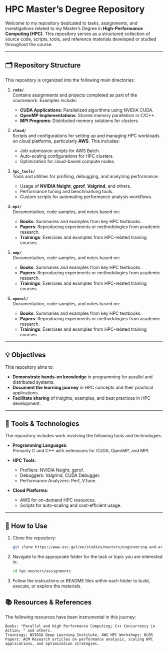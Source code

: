 # HPC Master’s Degree Repository

Welcome to my repository dedicated to tasks, assignments, and investigations related to my Master’s Degree in **High-Performance Computing (HPC)**. This repository serves as a structured collection of source code, scripts, tools, and reference materials developed or studied throughout the course.

---

## 🗂️ Repository Structure

This repository is organized into the following main directories:

1. **`cuda/`**  
   Contains assignments and projects completed as part of the coursework. Examples include:
   - **CUDA Applications**: Parallelized algorithms using NVIDIA CUDA.
   - **OpenMP Implementations**: Shared memory parallelism in C/C++.
   - **MPI Programs**: Distributed memory solutions for clusters.
   
2. **`cloud/`**  
   Scripts and configurations for setting up and managing HPC workloads on cloud platforms, particularly **AWS**. This includes:
   - Job submission scripts for AWS Batch.
   - Auto-scaling configurations for HPC clusters.
   - Optimization for cloud-based compute nodes.

3. **`hpc_tools/`**  
   Tools and utilities for profiling, debugging, and analyzing performance:
   - Usage of **NVIDIA Nsight**, **gprof**, **Valgrind**, and others.
   - Performance tuning and benchmarking tools.
   - Custom scripts for automating performance analysis workflows.

4. **`mpi/`**  
   Documentation, code samples, and notes based on:
   - **Books**: Summaries and examples from key HPC textbooks.
   - **Papers**: Reproducing experiments or methodologies from academic research.
   - **Trainings**: Exercises and examples from HPC-related training courses.

5. **`omp/`**  
   Documentation, code samples, and notes based on:
   - **Books**: Summaries and examples from key HPC textbooks.
   - **Papers**: Reproducing experiments or methodologies from academic research.
   - **Trainings**: Exercises and examples from HPC-related training courses.

6. **`opencl/`**  
   Documentation, code samples, and notes based on:
   - **Books**: Summaries and examples from key HPC textbooks.
   - **Papers**: Reproducing experiments or methodologies from academic research.
   - **Trainings**: Exercises and examples from HPC-related training courses.

---

## 💡 Objectives

This repository aims to:
- **Demonstrate hands-on knowledge** in programming for parallel and distributed systems.
- **Document the learning journey** in HPC concepts and their practical applications.
- **Facilitate sharing** of insights, examples, and best practices in HPC development.

---

## 🔧 Tools & Technologies

The repository includes work involving the following tools and technologies:

- **Programming Languages**:  
  Primarily C and C++ with extensions for CUDA, OpenMP, and MPI.

- **HPC Tools**:  
  - Profilers: NVIDIA Nsight, gprof.  
  - Debuggers: Valgrind, CUDA Debugger.  
  - Performance Analyzers: Perf, VTune.

- **Cloud Platforms**:  
  - AWS for on-demand HPC resources.  
  - Scripts for auto-scaling and cost-efficient usage.

---

## 🚀 How to Use

1. Clone the repository:
   ```bash
   git clone https://www.usc.gal/en/studies/masters/engineering-and-architecture/master-high-performance-computing-online.git


2. Navigate to the appropriate folder for the task or topic you are interested in:
   ```bash
   cd hpc-masters/assignments

3. Follow the instructions or README files within each folder to build, execute, or explore the materials.

## 📚 Resources & References

The following resources have been instrumental in this journey:

    Books: "Parallel and High Performance Computing; C++ Concurrency in Action; " and others.
    Trainings: NVIDIA Deep Learning Institute, AWS HPC Workshops; HLRS
    Papers: ACM Research articles on performance analysis, scaling HPC applications, and optimization strategies.